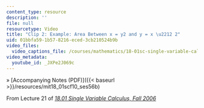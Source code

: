 ```yaml
---
content_type: resource
description: ''
file: null
resourcetype: Video
title: "Clip 2: Example: Area Between x = y2 and y = x \u2212 2"
uid: 01bbfa59-1b57-8216-eced-3cb210524b9b
video_files:
  video_captions_file: /courses/mathematics/18-01sc-single-variable-calculus-fall-2010/unit-3-the-definite-integral-and-its-applications/part-b-second-fundamental-theorem-areas-volumes/session-56-geometric-interpretation-of-definite-integrals/clip-2-example-area-between-x-y2-and-y-x-2212-2/JXPe2J069c.vtt
video_metadata:
  youtube_id: _JXPe2J069c
---
```


» [Accompanying Notes (PDF)]({{< baseurl >}}/resources/mit18_01scf10_ses56b)

From Lecture 21 of [_18.01 Single Variable Calculus, Fall 2006_](/courses/18-01-single-variable-calculus-fall-2006/pages/video-lectures)